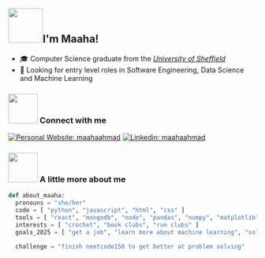 <h2><img src="https://media1.giphy.com/media/v1.Y2lkPTc5MGI3NjExcnNwNTVsOThucjV0dGlyZXUxbm40aTc2b2t6azkydndhYXo3a3Y1dSZlcD12MV9pbnRlcm5hbF9naWZfYnlfaWQmY3Q9cw/kBZ212yGzFaxgkSIKW/giphy.gif" width="70">I'm Maaha!</h2>

- 🎓 Computer Science graduate from the <em><a href="https://www.sheffield.ac.uk/postgraduate/taught/courses/2025/computer-science-speech-and-natural-language-processing-msc">University of Sheffield</a></em>
- 👀 Looking for entry level roles in Software Engineering, Data Science and Machine Learning

### <img src="https://media.giphy.com/media/AR4vtOmda0KQafvoJn/giphy.gif?cid=ecf05e47ssk72lrc1m21ng5yszkopzhwuifhpmnw6ct6s1j4&ep=v1_stickers_related&rid=giphy.gif&ct=s" width="60"> Connect with me

[![Personal Website: maahaahmad](https://img.shields.io/badge/Portfolio-255E63?style=for-the-badge&logo=About.me&logoColor=white)](https://maahma.github.io/maahma-portfolio/)
[![Linkedin: maahaahmad](https://img.shields.io/badge/LinkedIn-0077B5?style=for-the-badge&logo=linkedin&logoColor=white&link=https://www.linkedin.com/in/maaha-ahmad/)](https://www.linkedin.com/in/maaha-ahmad/) 

### <img  src="https://media.giphy.com/media/eIaM3OINljARvObLW7/giphy.gif" width="60"> A little more about me
```python
def about_maaha:
  pronouns = "she/her"
  code = [ "python", "javascript", "html", "css" ]
  tools = [ "react", "mongodb", "node", "pandas", "numpy", "matplotlib", "sk-learn", "aws cloud" ]
  interests = [ "crochet", "book clubs", "run clubs" ]
  goals_2025 = [ "get a job", "learn more about machine learning", "solo travel", "read 30 books", "run a half marathon" ]

  challenge = "finish neetcode150 to get better at problem solving"
```
<!--
**maahma/maahma** is a ✨ _special_ ✨ repository because its `README.md` (this file) appears on your GitHub profile.

Here are some ideas to get you started:

- 🔭 I’m currently working on ...
- 🌱 I’m currently learning ...
- 👯 I’m looking to collaborate on ...
- 🤔 I’m looking for help with ...
- 💬 Ask me about ...
- 📫 How to reach me: ...
- 😄 Pronouns: ...
- ⚡ Fun fact: ...
-->
